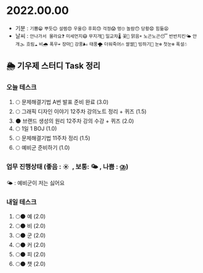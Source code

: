 # 2022.00.00

- 기분 : `기쁨😁` `뿌듯😊` `설렘😍` `우울😔` `후회😓` `걱정😱` `멍🙄` `놀람😯` `당황😧` `힘듦😫`
- 날씨 : `안나가서 몰라요❓` `미세먼지😷` `무지개🌈` `일교차🌡️` `꽃🌸` `맑음☀️` `노곤노곤😴` `반반치킨🌤️` `안개🌫️` `흐림☁️` `비🌧️` `폭우☔` `장마🌊` `강풍🌬️` `태풍🌪️` `더워죽어🔥` `쌀쌀🥶` `빙하기🧊` `눈❄️` `첫눈❄️` `폭설☃️`

## 🌦️ 기우제 스터디 Task 정리

### 오늘 테스크

1. 🌕 문제해결기법 A번 발표 준비 완료 (3.0)
2. 🌕 그래픽 디자인 이야기 12주차 강의노트 정리 + 퀴즈 (1.5)
3. 🌑 브랜드 생성의 원리 12주차 강의 수강 + 퀴즈 (2.0)
4. 🌕 1일 1 BOJ (1.0)
5. 🌕 문제해결기법 11주차 정리 (1.5)
6. 🌕 예비군 준비하기 (1.0)

### 업무 진행상태 (좋음 : ☀  , 보통: 🌤 , 나쁨 : ⛈)

🌤 : 예비군이 저는 싫어요

### 내일 테스크

1. 🌕🌑 예 (2.0)
2. 🌕🌑 비 (2.0)
3. 🌕🌑 군 (2.0)
4. 🌕🌑 커 (2.0)
5. 🌕🌑 피 (2.0)
6. 🌕🌑 챗 (2.0)
